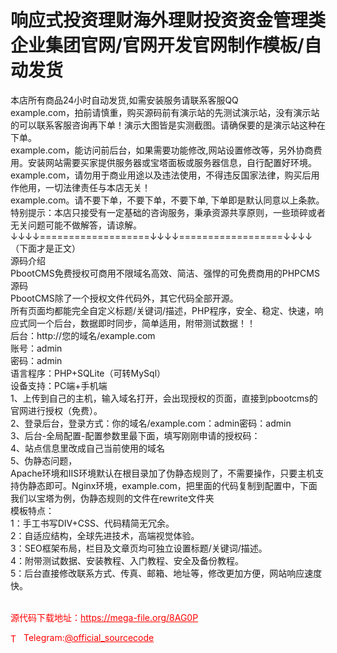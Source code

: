 # 响应式投资理财海外理财投资资金管理类企业集团官网/官网开发官网制作模板/自动发货

本店所有商品24小时自动发货,如需安装服务请联系客服QQ<br>example.com，拍前请慎重，购买源码前有演示站的先测试演示站，没有演示站的可以联系客服咨询再下单！演示大图皆是实测截图。请确保要的是演示站这种在下单。<br>example.com，能访问前后台，如果需要功能修改,网站设置修改等，另外协商费用。安装网站需要买家提供服务器或宝塔面板或服务器信息，自行配置好环境。<br>example.com，请勿用于商业用途以及违法使用，不得违反国家法律，购买后用作他用，一切法律责任与本店无关！<br>example.com。请不要下单，不要下单，不要下单, 下单即是默认同意以上条款。<br>特别提示：本店只接受有一定基础的咨询服务，秉承资源共享原则，一些琐碎或者无关问题可能不做解答，请谅解。<br>↓↓↓↓===================↓↓↓↓==================↓↓↓↓<br>   （下面才是正文）<br>源码介绍<br>PbootCMS免费授权可商用不限域名高效、简洁、强悍的可免费商用的PHPCMS源码<br>PbootCMS除了一个授权文件代码外，其它代码全部开源。<br>所有页面均都能完全自定义标题/关键词/描述，PHP程序，安全、稳定、快速，响应式同一个后台，数据即时同步，简单适用，附带测试数据！！<br>后台：http://您的域名/example.com<br>账号：admin<br>密码：admin<br>语言程序：PHP+SQLite（可转MySql）<br>设备支持：PC端+手机端<br>1、上传到自己的主机，输入域名打开，会出现授权的页面，直接到pbootcms的官网进行授权（免费）。<br>2、登录后台，登录方式：你的域名/example.com：admin密码：admin<br>3、后台-全局配置-配置参数里最下面，填写刚刚申请的授权码：<br>4、站点信息里改成自己当前使用的域名<br>5、伪静态问题，<br>Apache环境和IIS环境默认在根目录加了伪静态规则了，不需要操作，只要主机支持伪静态即可。Nginx环境，example.com，把里面的代码复制到配置中，下面我们以宝塔为例，伪静态规则的文件在rewrite文件夹<br>模板特点：<br>1：手工书写DIV+CSS、代码精简无冗余。<br>2：自适应结构，全球先进技术，高端视觉体验。<br>3：SEO框架布局，栏目及文章页均可独立设置标题/关键词/描述。<br>4：附带测试数据、安装教程、入门教程、安全及备份教程。<br>5：后台直接修改联系方式、传真、邮箱、地址等，修改更加方便，网站响应速度快。<br><br>


<p style="color: red;">源代码下载地址：<a href="https://mega-file.org/8AG0P" style="color: red;">https://mega-file.org/8AG0P</a></p><p style="color: red;"><img src="https://cdn-icons-png.flaticon.com/512/2111/2111646.png" alt="Telegram Icon" style="width: 16px; vertical-align: middle; margin-right: 5px;">Telegram:<a href="https://t.me/official_sourcecode" style="color: red;">@official_sourcecode</a></p>